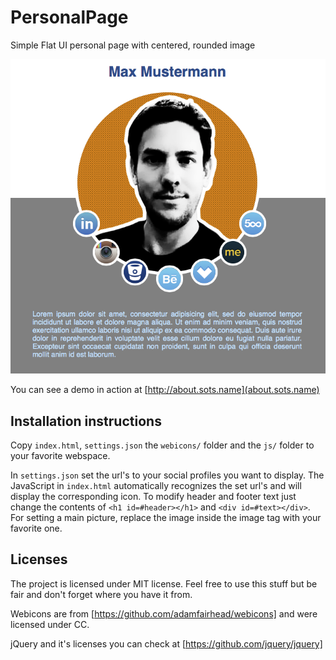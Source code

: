 PersonalPage
============

Simple Flat UI personal page with centered, rounded image

![Exapmple](https://github.com/sotsy/PersonalPage/blob/master/example.png)

You can see a demo in action at [http://about.sots.name](about.sots.name)

## Installation instructions

Copy ```index.html```, ```settings.json``` the ```webicons/``` folder and the ```js/``` folder to your favorite webspace. 

In ```settings.json``` set the url's to your social profiles you want to display. The JavaScript in ```index.html``` automatically recognizes the set url's and will display the corresponding icon.
To modify header and footer text just change the contents of ```<h1 id=#header></h1>``` and ```<div id=#text></div>```.
For setting a main picture, replace the image inside the image tag with your favorite one.

## Licenses

The project is licensed under MIT license. Feel free to use this stuff but be fair and don't forget where you have it from.

Webicons are from [https://github.com/adamfairhead/webicons] and were licensed under CC.

jQuery and it's licenses you can check at [https://github.com/jquery/jquery]
